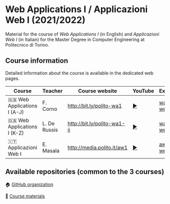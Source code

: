 # Web Applications I / Applicazioni Web I (2021/2022)

Material for the course of _Web Applications I_ (in English) and _Applicazioni Web I_ (in Italian) for the Master Degree in Computer Engineering at Politecnico di Torino.

## Course information

Detailed information about the course is available in the dedicated web pages.

| Course | Teacher | Course website | YouTube | Exercises |
|----------|-------|---------|---------|--------|
| :gb: Web Applications I (A-J)| F. Corno | <http://bit.ly/polito-wa1> | [:arrow_forward:](https://youtube.com/playlist?list=PLqRTLlwsxDL8LogzYk6FrGEM20us5Wkzh) | [wa1-aj-weeks](https://github.com/polito-WA1-AW1-2022/wa1-aj-weeks) |
| :gb: Web Applications I (K-Z) |  L. De Russis | <http://bit.ly/polito-wa1-ii> | [:arrow_forward:](https://www.youtube.com/playlist?list=PLs7DWGc_wmwQJhmKEK2v8JbjbJSklv12O)  | [wa1-kz-weeks](https://github.com/polito-WA1-AW1-2022/wa1-kz-weeks) |
| :it: Applicazioni Web I  | E. Masala | <http://media.polito.it/aw1> | [:arrow_forward:](https://www.youtube.com/playlist?list=PLuZyhAOPm9pNj46XkNvtHLgQNCutui0ti) | [aw1-weeks](https://github.com/polito-WA1-AW1-2022/aw1-weeks) |

## Available repositories (common to the 3 courses)

:house: [GitHub organization](https://github.com/polito-WA1-AW1-2022)

:blue_book: [Course materials](https://github.com/polito-WA1-AW1-2022/materials)
